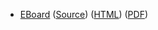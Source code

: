 * [EBoard](../eboards/eboard.07.html)
  ([Source](../eboards/eboard.07.md))
  ([HTML](../eboards/eboard.07.html))
  ([PDF](../eboards/eboard.07.pdf))
